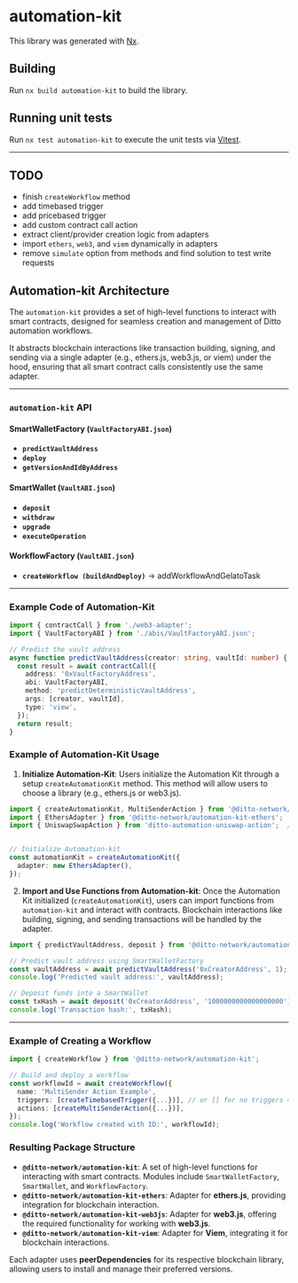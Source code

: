 # automation-kit

This library was generated with [Nx](https://nx.dev).


## Building

Run `nx build automation-kit` to build the library.


## Running unit tests

Run `nx test automation-kit` to execute the unit tests via [Vitest](https://vitest.dev/).

---


## TODO

- finish `createWorkflow` method
- add timebased trigger
- add pricebased trigger
- add custom contract call action
- extract client/provider creation logic from adapters
- import `ethers`, `web3`, and `viem` dynamically in adapters
- remove `simulate` option from methods and find solution to test write requests


## Automation-kit Architecture

The `automation-kit` provides a set of high-level functions to interact with smart contracts, designed for seamless creation and management of Ditto automation workflows.

It abstracts blockchain interactions like transaction building, signing, and sending via a single adapter (e.g., ethers.js, web3.js, or viem) under the hood, ensuring that all smart contract calls consistently use the same adapter.

---

### `automation-kit` API

#### SmartWalletFactory (`VaultFactoryABI.json`)

- **`predictVaultAddress`**
- **`deploy`**
- **`getVersionAndIdByAddress`**


#### SmartWallet (`VaultABI.json`)

- **`deposit`**
- **`withdraw`**
- **`upgrade`**
- **`executeOperation`**


#### WorkflowFactory (`VaultABI.json`)

- **`createWorkflow (buildAndDeploy)`** -> addWorkflowAndGelatoTask

---


### Example Code of Automation-Kit

```typescript
import { contractCall } from './web3-adapter';
import { VaultFactoryABI } from './abis/VaultFactoryABI.json';

// Predict the vault address
async function predictVaultAddress(creator: string, vaultId: number) {
  const result = await contractCall({
    address: '0xVaultFactoryAddress',
    abi: VaultFactoryABI,
    method: 'predictDeterministicVaultAddress',
    args: [creator, vaultId],
    type: 'view',
  });
  return result;
}
```


### Example of Automation-Kit Usage

1. **Initialize Automation-Kit**: Users initialize the Automation Kit through a setup `createAutomationKit` method. This method will allow users to choose a library (e.g., ethers.js or web3.js).

```typescript
import { createAutomationKit, MultiSenderAction } from '@ditto-network/automation-kit';    // Core action
import { EthersAdapter } from '@ditto-network/automation-kit-ethers';
import { UniswapSwapAction } from 'ditto-automation-uniswap-action';  // External action


// Initialize Automation-kit
const automationKit = createAutomationKit({
  adapter: new EthersAdapter(),
});
```

2. **Import and Use Functions from Automation-kit**: Once the Automation Kit initialized (`createAutomationKit`), users can import functions from `automation-kit` and interact with contracts. Blockchain interactions like building, signing, and sending transactions will be handled by the adapter.

```typescript
import { predictVaultAddress, deposit } from '@ditto-network/automation-kit';

// Predict vault address using SmartWalletFactory
const vaultAddress = await predictVaultAddress('0xCreatorAddress', 1);
console.log('Predicted vault address:', vaultAddress);

// Deposit funds into a SmartWallet
const txHash = await deposit('0xCreatorAddress', '1000000000000000000'); // deposit 1 ETH
console.log('Transaction hash:', txHash);
```

---

### Example of Creating a Workflow

```typescript
import { createWorkflow } from '@ditto-network/automation-kit';

// Build and deploy a workflow
const workflowId = await createWorkflow({
  name: 'MultiSender Action Example',
  triggers: [createTimebasedTrigger({...})], // or [] for no triggers === instant workflow execution
  actions: [createMultiSenderAction({...})],
});
console.log('Workflow created with ID:', workflowId);
```

### Resulting Package Structure

- **`@ditto-network/automation-kit`**: A set of high-level functions for interacting with smart contracts. Modules include `SmartWalletFactory`, `SmartWallet`, and `WorkflowFactory`.
- **`@ditto-network/automation-kit-ethers`**: Adapter for **ethers.js**, providing integration for blockchain interaction.
- **`@ditto-network/automation-kit-web3js`**: Adapter for **web3.js**, offering the required functionality for working with **web3.js**.
- **`@ditto-network/automation-kit-viem`**: Adapter for **Viem**, integrating it for blockchain interactions.

Each adapter uses **peerDependencies** for its respective blockchain library, allowing users to install and manage their preferred versions.
